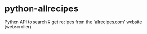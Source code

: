 # python-allrecipes
Python API to search &amp; get recipes from the 'allrecipes.com' website (webscroller)
